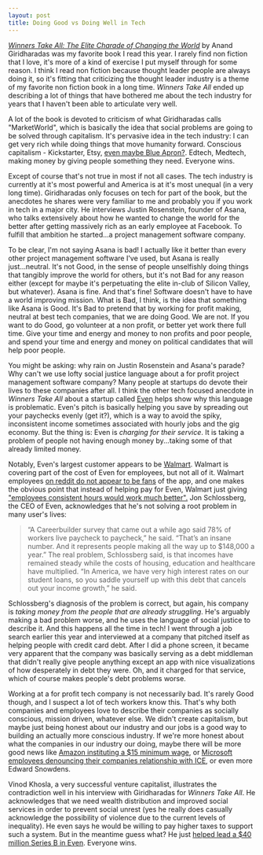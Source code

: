 ```yaml
---
layout: post
title: Doing Good vs Doing Well in Tech
---
```


[_Winners Take All: The Elite Charade of Changing the World_][1] by Anand Giridharadas was my favorite book I read this year.  I rarely find non fiction that I love, it's more of a kind of exercise I put myself through for some reason.  I think I read non fiction because thought leader people are always doing it, so it's fitting that criticizing the thought leader industry is a theme of my favorite non fiction book in a long time.  _Winners Take All_ ended up describing a lot of things that have bothered me  about the tech industry for years that I haven't been able to articulate very well.

A lot of the book is devoted to criticism of what Giridharadas calls "MarketWorld", which is basically the idea that social problems are going to be solved through capitalism.  It's pervasive idea in the tech industry: I can get very rich while doing things that move humanity forward.   Conscious capitalism - Kickstarter, Etsy, [even maybe Blue Apron?][6]. Edtech, Medtech, making money by giving people something they need.  Everyone wins. 

Except of course that's not true in most if not all cases.  The tech industry is currently at it's most powerful and America is at it's most unequal (in a very long time).  Giridharadas only focuses on tech for part of the book, but the anecdotes he shares were very familiar to me and probably you if you work in tech in a major city.  He interviews Justin Rosenstein, founder of Asana, who talks extensively about how he wanted to change the world for the better after getting massively rich as an early employee at Facebook.  To fulfill that ambition he started...a project management software company.  

To be clear, I'm not saying Asana is bad! I actually like it better than every other project management software I've used, but Asana is really just...neutral.  It's not Good, in the sense of people unselfishly doing things that tangibly improve the world for others, but it's not Bad for any reason either (except for maybe it's perpetuating the elite in-club of Silicon Valley, but whatever).  Asana is fine.  And that's fine! Software doesn't have to have a world improving mission.  What is Bad, I think, is the idea that something like Asana is Good.  It's Bad to pretend that by working for profit making, neutral at best tech companies, that we are doing Good.  We are not.  If you want to do Good, go volunteer at a non profit, or better yet work there full time.  Give your time and energy and money to non profits and poor people, and spend your time and energy and money on political candidates that will help poor people.   

You might be asking: why rain on Justin Rosenstein and Asana's parade? Why can't we use lofty social justice language about a for profit project management software company?  Many people at startups do devote their lives to these companies after all.  I think the other tech focused anecdote in _Winners Take All_ about a startup called [Even][2] helps show why this language is problematic.  Even's pitch is basically helping you save by spreading out your paychecks evenly (get it?), which is a way to avoid the spiky, inconsistent income sometimes associated with hourly jobs and the gig economy.  But the thing is: Even is _charging for their service_.  It is taking a problem of people not having enough money by...taking some of that already limited money.

Notably, Even's largest customer appears to be [Walmart][3].  Walmart is covering part of the cost of Even for employees, but not all of it.  Walmart employees [on reddit do not appear to be fans][4] of the app, and one makes the obvious point that instead of helping pay for Even, Walmart just giving ["employees consistent hours would work much better".][5]  Jon Schlossberg, the CEO of Even, acknowledges that he's not solving a root problem in many user's lives:

> “A Careerbuilder survey that came out a while ago said 78% of workers live paycheck to paycheck,” he said. “That’s an insane number. And it represents people making all the way up to $148,000 a year.”  The real problem, Schlossberg said, is that incomes have remained steady while the costs of housing, education and healthcare have multiplied.  “In America, we have very high interest rates on our student loans, so you saddle yourself up with this debt that cancels out your income growth,” he said.

Schlossberg's diagnosis of the problem is correct, but again, his company is _taking money from the people that are already struggling_.  He's arguably making a bad problem worse, and he uses the language of social justice to describe it.  And this happens all the time in tech!  I went through a job search earlier this year and interviewed at a company that pitched itself as helping people with credit card debt.  After I did a phone screen, it became very apparent that the company was basically serving as a debt middleman that didn't really give people anything except an app with nice visualizations of how desperately in debt they were.  Oh, and it charged for that service, which of course makes people's debt problems worse.

Working at a for profit tech company is not necessarily bad.  It's rarely Good though, and I suspect a lot of tech workers know this.  That's why both companies and employees love to describe their companies as socially conscious, mission driven, whatever else.  We didn't create capitalism, but maybe just being honest about our industry and our jobs is a good way to building an actually more conscious industry.  If we're more honest about what the companies in our industry our doing, maybe there will be more good news like [Amazon instituting a $15 minimum wage][8], or [Microsoft employees denouncing their companies relationship with ICE][9], or even more Edward Snowdens.

Vinod Khosla, a very successful venture capitalist, illustrates the contradiction well in his interview with Giridharadas for _Winners Take All_.  He acknowledges that we need wealth distribution and improved social services in order to prevent social unrest (yes he really does casually acknowledge the possibility of violence due to the current levels of inequality).  He even says he would be willing to pay higher taxes to support such a system.  But in the meantime guess what? He just [helped lead a $40 million Series B in Even][7].  Everyone wins.

[1]: https://www.penguinrandomhouse.com/books/539747/winners-take-all-by-anand-giridharadas/9780451493248/
[2]: https://www.even.com/
[3]: https://www.americanbanker.com/news/walmarts-pay-advance-app-even-used-by-200-000-employees
[4]: https://www.reddit.com/r/walmart/comments/7klh32/the_new_walmart_even_app_could_ruin_your_life/
[5]: https://www.reddit.com/r/walmart/comments/7klh32/the_new_walmart_even_app_could_ruin_your_life/drfmk3f/
[6]: https://www.builtinnyc.com/2017/12/21/nyc-companies-giving-back-1217
[7]: https://techcrunch.com/2018/07/19/even-raises-40m-to-transform-the-working-class-to-the-savings-class/
[8]: https://blog.aboutamazon.com/working-at-amazon/amazon-raises-minimum-wage-to-15-for-all-us-employees
[9]: https://www.theverge.com/2018/6/21/17488328/microsoft-ice-employees-signatures-protest
